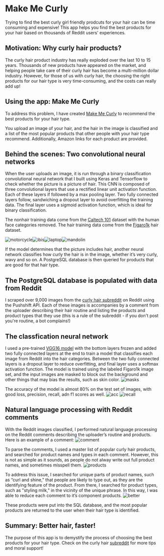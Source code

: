 # Make Me Curly

Trying to find the best curly girl friendly prodcuts for your hair can be time consuming and expensive! This app helps you find the best products for your hair based on thousands of Reddit users' experiences. 

## Motivation: Why curly hair products?
The curly hair product industry has really exploded over the last 10 to 15 years. Thousands of new products have appeared on the market,  and helping people take care of their curly hair has become a multi-million dollar industry. However, for those of us with curly hair, the choosing the right products for our hair type is very time-consuming, and the costs can really add up!

## Using the app: Make Me Curly
To address this problem, I have created [Make Me Curly](http://www.makemecurly.today) to recommend the best products for your hair type. 

You upload an image of your hair, and the hair in the image is classified and a list of the most popular products that other people with your hair type recommend. Additionally, Amazon links for each product are provided.

## Behind the scenes: Two convolutional neural networks
When the user uploads an image, it is run through a binary classification convolutional neural network that I built using Keras and Tensorflow to check whether the picture is a picture of hair. This CNN is composed of three convolutional layers that use a rectified linear unit activation function. Each of these layers if followed by a max pooling layer. Two fully connected layers follow, sandwiching a dropout layer to avoid overfitting the training data. The final layer uses a sigmoid activation function, which is ideal for binary classification.

The nonhair training data come from the [Caltech 101](http://www.vision.caltech.edu/Image_Datasets/Caltech101/) dataset with the human face categories removed. The hair training data come from the [Figaro1k](http://projects.i-ctm.eu/it/progetto/figaro-1k) hair dataset. 

![motorcycle](https://github.com/jsbridge/random_images/blob/master/Motorbikes_image_0022.jpg)![ibis](https://github.com/jsbridge/random_images/blob/master/ibis_image_0051.jpg)![laptop](https://github.com/jsbridge/random_images/blob/master/laptop_image_0027.jpg)![mandolin](https://github.com/jsbridge/random_images/blob/master/mandolin_image_0026.jpg)

If the model determines that the picture includes hair, another neural network classifies how curly the hair is in the image, whether it’s very curly, wavy and so on. A PostgreSQL database is then queried for products that are good for that hair type.

## The PostgreSQL database is populated with data from Reddit
I scraped over 9,000 images from the [curly hair subreddit](http://www.reddit.com/r/curlyhair) on Reddit using the Pushshift API. Each of these images is accompanies by a comment from the uploader describing their hair routine and listing the products and product types that they use (this is a rule of the subreddit - if you don't post you're routine, a bot complains!)

## The classfication neural network
I used a pre-trained [VGG16 model](https://neurohive.io/en/popular-networks/vgg16/) with the bottom layers frozen and added two fully connected layers at the end to train a model that classifies each image from Reddit into the hair categories. Between the two fully connected layers is a dropout layer to reduce overfitting, and final layer uses a softmax activation function. The model is trained using the labeled Figaro1k image set, and the input images are masked to block out the background and other things that may bias the results, such as skin color.
![masks](https://github.com/jsbridge/random_images/blob/master/masks.jpg)

The accuracy of the model is almost 80% on the test set of images, with good loss, precision, recall, adn f1 scores as well.
![acc](https://github.com/jsbridge/random_images/blob/master/VGG_loss_acc.png)
![recall](https://github.com/jsbridge/random_images/blob/master/VGG_prec_recall_f1.png)

## Natural language processing with Reddit comments
With the Reddit images classified, I performed natural language processing on the Reddit comments describing the uploader’s routine and products. Here is an example of a comment:
![comment](https://github.com/jsbridge/random_images/blob/master/Screen%20Shot%202020-02-07%20at%2011.37.04%20AM.png)

To parse the comments, I used a master list of popular curly hair products, and searched for product names and types in each comment. However, this is not as simple as it sounds, as people do not alway write out full product names, and sometimes misspell them. 
![products](https://github.com/jsbridge/random_images/blob/master/Screen%20Shot%202020-02-07%20at%202.39.59%20PM.png)

To address this issue, I searched for unique parts of product names, such as “curl and shine," that people are likely to type out, as they are the identifying feature of the product. From there, I searched for product types, such as "styling milk," in the vicinity of the unique phrase. In this way, I was able to reduce each comment to it’s component products.
![better](https://github.com/jsbridge/random_images/blob/master/Screen%20Shot%202020-02-07%20at%202.40.11%20PM.png)

These products were put into the SQL database, and the most popular products are returned to the user when their hair type is identified.
 
## Summary: Better hair, faster!
The purpose of this app is to demystify the process of choosing the best products for your hair type. Check on the curly hair [subreddit](http://www.reddit.com/r/curlyhair) for more tips and moral support!
